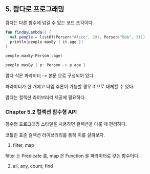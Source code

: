 ## 5. 람다로 프로그래밍

람다는 다른 함수에 넘길 수 있는 코드 조각이다.


```kotlin
fun findByLambda() {
  val people = listOf(Person("Alice", 29), Person("Bob", 31))
  println(people.maxBy { it.age })
}

people.maxBy(Person::age)

people.maxBy { p: Person -> p.age }
```


람다 식은 파라미터 -> 본문 으로 구성되어 있다.

파라미터가 한 개에고 타입 추론이 가능할 경우 it 으로 대체할 수 있다.

람다는 컬렉션 라이브러리 제공에 필요하다.

### Chapter 5.2 컬렉션 함수형 API

함수형 프로그래밍 스타일을 사용하면 컬렉션을 다룰 때 편리하다.

코틀린 표준 컬렉션 라이브러리를 통해 이를 살펴보자.

1. filter, map

filter 는 Predicate 를, map 은 Function 을 파라미터로 갖는 함수이다.

2. all, any, count, find
